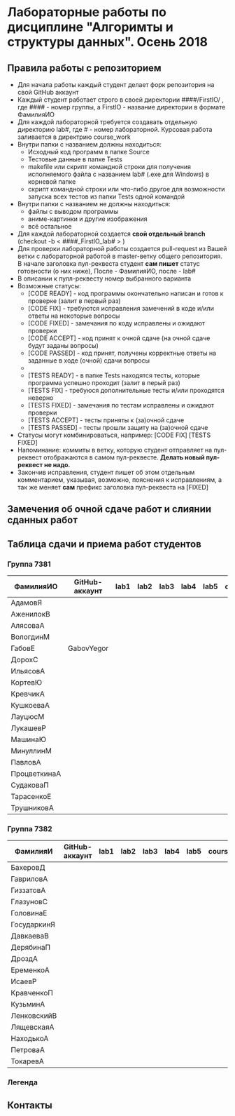 # Лабораторные работы по дисциплине "Алгоримты и структуры данных". Осень 2018

## Правила работы с репозиторием

- Для начала работы каждый студент делает форк репозитория на свой GitHub аккаунт
- Каждый студент работает строго в своей директории ####/FirstIO/ , где #### - номер группы, а FirstIO - название директории в формате ФамилияИО
- Для каждой лабораторной требуется создавать отдельную директорию lab#, где # - номер лабораторной. Курсовая работа заливается в директрию course_work
- Внутри папки с названием должны находиться:
    * Исходный код программ в папке Source
    * Тестовые данные в папке Tests
    * makefile или скрипт командной строки для получения исполняемого файла с названием lab# (.exe для Windows) в корневой папке
    * скрипт командной строки или что-либо другое для возможности запуска всех тестов из папки Tests одной командой
- Внутри папки с названием не должны находиться:
    * файлы с выводом программы
    * аниме-картинки и другие изображения
    * всё остальное
- Для каждой лабораторной создается **свой отдельный branch** (checkout -b < ####\_FirstIO\_lab# > )
- Для проверки лабораторной работы создается pull-request из Вашей ветки с лабораторной работой в master-ветку общего репозитория. В начале заголовка пул-реквеста студент **сам пишет** статус готовности (о них ниже), После - ФамилияИО, после - lab#
- В описании к пулл-реквесту номер выбранного варианта
- Возможные статусы:
    * [CODE READY]  - код программы окончательно написан и готов к проверке (залит в первый раз)
    * [CODE FIX]    - требуются исправления замечений в коде и/или ответы на некоторые вопросы
    * [CODE FIXED]  - замечания по коду исправлены и ожидают проверки
    * [CODE ACCEPT] - код принят к очной сдаче (на очной сдаче будут заданы вопросы)
    * [CODE PASSED] - код принят, получены корректные ответы на заданные в ходе (очной) сдачи вопросы
    * 
    * [TESTS READY]  - в папке Tests находятся тесты, которые программа успешно проходит (залит в перый раз)
    * [TESTS FIX]    - требуюся дополнительные тесты и/или проходятся неверно
    * [TESTS FIXED]  - замечания по тестам исправлены и ожидают проверки
    * [TESTS ACCEPT] - тесты приняты к (за)очной сдаче
    * [TESTS PASSED] - тесты прошли защиту на (за)очной сдаче
- Статусы могут комбинироваться, например: [CODE FIX] [TESTS FIXED] 
- Напоминание: коммиты в ветку, которую студент отправляет на пул-реквест отображаются в самом пул-реквесте. **Делать новый пул-реквест не надо.**
- Закончив исправления, студент пишет об этом отдельным комментарием, указывая, возможно, пояснения к исправлениям, а так же меняет **сам** префикс заголовка пул-реквеста на [FIXED]

## Замечения об очной сдаче работ и слиянии сданных работ


## Таблица сдачи и приема работ студентов

### Группа 7381

| ФамилияИО    | GitHub-аккаунт | lab1  | lab2  | lab3  | lab4  | lab5  | course_work |
| -------------| ---------------| ----- | ----- | ----- | ----- | ----- | ----------- |
| АдамовЯ      |                |       |       |       |       |       |             | 
| АженилокВ    |                |       |       |       |       |       |             | 
| АлясоваА     |                |       |       |       |       |       |             | 
| ВологдинМ    |                |       |       |       |       |       |             | 
| ГабовЕ       | GabovYegor     |       |       |       |       |       |             | 
| ДорохС       |                |       |       |       |       |       |             | 
| ИльясовА     |                |       |       |       |       |       |             | 
| КортевЮ      |                |       |       |       |       |       |             | 
| КревчикА     |                |       |       |       |       |       |             | 
| КушкоеваА    |                |       |       |       |       |       |             | 
| ЛауцюсМ      |                |       |       |       |       |       |             | 
| ЛукашевР     |                |       |       |       |       |       |             | 
| МашинаЮ      |                |       |       |       |       |       |             | 
| МинуллинМ    |                |       |       |       |       |       |             | 
| ПавловА      |                |       |       |       |       |       |             | 
| ПроцветкинаА |                |       |       |       |       |       |             | 
| СудаковаП    |                |       |       |       |       |       |             | 
| ТарасенкоЕ   |                |       |       |       |       |       |             | 
| ТрушниковА   |                |       |       |       |       |       |             | 


### Группа 7382

| ФамилияИ    | GitHub-аккаунт | lab1  | lab2  | lab3  | lab4  | lab5  | course_work |
| ------------| -------------- | ----- | ----- | ----- | ----- | ----- | ----------- |
| БахеровД    |                |       |       |       |       |       |             | 
| ГавриловА   |                |       |       |       |       |       |             | 
| ГиззатовА   |                |       |       |       |       |       |             | 
| ГлазуновС   |                |       |       |       |       |       |             | 
| ГоловинаЕ   |                |       |       |       |       |       |             | 
| ГосударкинЯ |                |       |       |       |       |       |             | 
| ДавкаеваВ   |                |       |       |       |       |       |             | 
| ДерябинаП   |                |       |       |       |       |       |             | 
| ДроздА      |                |       |       |       |       |       |             | 
| ЕременкоА   |                |       |       |       |       |       |             | 
| ИсаевР      |                |       |       |       |       |       |             | 
| КравченкоП  |                |       |       |       |       |       |             |     
| КузьминА    |                |       |       |       |       |       |             | 
| ЛенковскийВ |                |       |       |       |       |       |             | 
| ЛящевскаяА  |                |       |       |       |       |       |             | 
| НаходькоА   |                |       |       |       |       |       |             | 
| ПетроваА    |                |       |       |       |       |       |             | 
| ТокаревА    |                |       |       |       |       |       |             | 


### Легенда

## Контакты

